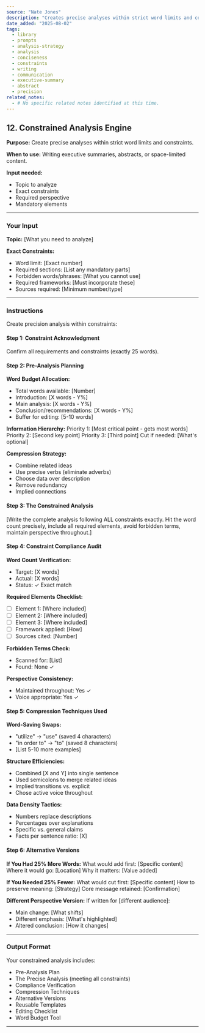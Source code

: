 ```yaml
---
source: "Nate Jones"
description: "Creates precise analyses within strict word limits and constraints."
date_added: "2025-08-02"
tags:
  - library
  - prompts
  - analysis-strategy
  - analysis
  - conciseness
  - constraints
  - writing
  - communication
  - executive-summary
  - abstract
  - precision
related_notes:
  - # No specific related notes identified at this time.
---
```

## 12. Constrained Analysis Engine

**Purpose:** Create precise analyses within strict word limits and constraints.

**When to use:** Writing executive summaries, abstracts, or space-limited content.

**Input needed:**

*   Topic to analyze
*   Exact constraints
*   Required perspective
*   Mandatory elements

---

### Your Input

**Topic:** [What you need to analyze]

**Exact Constraints:**

*   Word limit: [Exact number]
*   Required sections: [List any mandatory parts]
*   Forbidden words/phrases: [What you cannot use]
*   Required frameworks: [Must incorporate these]
*   Sources required: [Minimum number/type]

---

### Instructions

Create precision analysis within constraints:

#### Step 1: Constraint Acknowledgment

Confirm all requirements and constraints (exactly 25 words).

#### Step 2: Pre-Analysis Planning

**Word Budget Allocation:**

*   Total words available: [Number]
*   Introduction: [X words - Y%]
*   Main analysis: [X words - Y%]
*   Conclusion/recommendations: [X words - Y%]
*   Buffer for editing: [5-10 words]

**Information Hierarchy:** Priority 1: [Most critical point - gets most words] Priority 2: [Second key point] Priority 3: [Third point] Cut if needed: [What's optional]

**Compression Strategy:**

*   Combine related ideas
*   Use precise verbs (eliminate adverbs)
*   Choose data over description
*   Remove redundancy
*   Implied connections

#### Step 3: The Constrained Analysis

[Write the complete analysis following ALL constraints exactly. Hit the word count precisely, include all required elements, avoid forbidden terms, maintain perspective throughout.]

#### Step 4: Constraint Compliance Audit

**Word Count Verification:**

*   Target: [X words]
*   Actual: [X words]
*   Status: ✓ Exact match

**Required Elements Checklist:**

*   [ ] Element 1: [Where included]
*   [ ] Element 2: [Where included]
*   [ ] Element 3: [Where included]
*   [ ] Framework applied: [How]
*   [ ] Sources cited: [Number]

**Forbidden Terms Check:**

*   Scanned for: [List]
*   Found: None ✓

**Perspective Consistency:**

*   Maintained throughout: Yes ✓
*   Voice appropriate: Yes ✓

#### Step 5: Compression Techniques Used

**Word-Saving Swaps:**

*   "utilize" → "use" (saved 4 characters)
*   "in order to" → "to" (saved 8 characters)
*   [List 5-10 more examples]

**Structure Efficiencies:**

*   Combined [X and Y] into single sentence
*   Used semicolons to merge related ideas
*   Implied transitions vs. explicit
*   Chose active voice throughout

**Data Density Tactics:**

*   Numbers replace descriptions
*   Percentages over explanations
*   Specific vs. general claims
*   Facts per sentence ratio: [X]

#### Step 6: Alternative Versions

**If You Had 25% More Words:** What would add first: [Specific content] Where it would go: [Location] Why it matters: [Value added]

**If You Needed 25% Fewer:** What would cut first: [Specific content] How to preserve meaning: [Strategy] Core message retained: [Confirmation]

**Different Perspective Version:** If written for [different audience]:

*   Main change: [What shifts]
*   Different emphasis: [What's highlighted]
*   Altered conclusion: [How it changes]

---

### Output Format

Your constrained analysis includes:

*   Pre-Analysis Plan
*   The Precise Analysis (meeting all constraints)
*   Compliance Verification
*   Compression Techniques
*   Alternative Versions
*   Reusable Templates
*   Editing Checklist
*   Word Budget Tool

---
